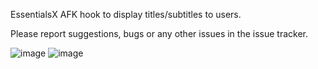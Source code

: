 EssentialsX AFK hook to display titles/subtitles to users.

Please report suggestions, bugs or any other issues in the issue tracker.

![image](https://github.com/Jackerugo/ExAFK/assets/37919015/11684f08-44eb-4638-9658-9daed2640472)
![image](https://github.com/Jackerugo/ExAFK/assets/37919015/7d8d2791-8235-40f2-84c4-db3e6603f9c9)
